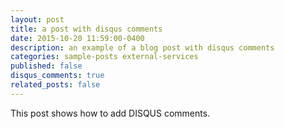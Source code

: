 ```yaml
---
layout: post
title: a post with disqus comments
date: 2015-10-20 11:59:00-0400
description: an example of a blog post with disqus comments
categories: sample-posts external-services
published: false
disqus_comments: true
related_posts: false
---
```

This post shows how to add DISQUS comments.

